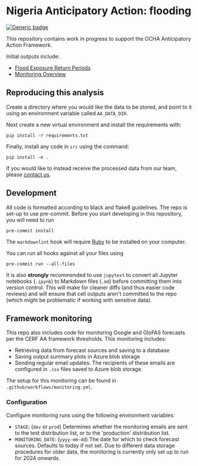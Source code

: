 # Nigeria Anticipatory Action: flooding

[![Generic badge](https://img.shields.io/badge/STATUS-UNDER%20DEVELOPMENT-%23007CE0)](https://shields.io/)

This repository contains work in progress to support the OCHA Anticipatory Action Framework.

Initial outputs include:
- [Flood Exposure Return Periods](https://nga-floodexposure-marim-development-guc4dqhrguaxf3d9.eastus2-01.azurewebsites.net/)
- [Monitoring Overview](https://nga-monitoring-marimo-development-d6fhc2fud0hqa3e6.eastus2-01.azurewebsites.net/)

## Reproducing this analysis

Create a directory where you would like the data to be stored,
and point to it using an environment variable called
`AA_DATA_DIR`.

Next create a new virtual environment and install the requirements with:

```shell
pip install -r requirements.txt
```

Finally, install any code in `src` using the command:

```shell
pip install -e .
```

If you would like to instead receive the processed data from our team, please
[contact us](mailto:centrehumdata@un.org).

## Development

All code is formatted according to black and flake8 guidelines.
The repo is set-up to use pre-commit.
Before you start developing in this repository, you will need to run

```shell
pre-commit install
```

The `markdownlint` hook will require
[Ruby](https://www.ruby-lang.org/en/documentation/installation/)
to be installed on your computer.

You can run all hooks against all your files using

```shell
pre-commit run --all-files
```

It is also **strongly** recommended to use `jupytext`
to convert all Jupyter notebooks (`.ipynb`) to Markdown files (`.md`)
before committing them into version control. This will make for
cleaner diffs (and thus easier code reviews) and will ensure that cell outputs
aren't
committed to the repo (which might be problematic if working with sensitive
data).

## Framework monitoring

This repo also includes code for monitoring Google and
GloFAS forecasts per the CERF AA framework thresholds.
This monitoring includes:

- Retrieving data from forecast sources and saving to a database
- Saving output summary plots in Azure blob storage
- Sending regular email updates. The recipients of these
emails are configured in `.csv` files saved to Azure blob storage.

The setup for this monitoring can be found in `.github/workflows/monitoring.yml`.

### Configuration

Configure monitoring runs using the following environment variables:

- `STAGE`: (`dev` or `prod`) Determines whether the monitoring
 emails are sent to the test distribution list, or to the 'production' distribution list.
- `MONITORING_DATE`: (`yyyy-mm-dd`) The date for which to check forecast sources. Defaults to today if not set.
Due to different data storage procedures for older data, the monitoring is currently only set up to run for 2024 onwards.
